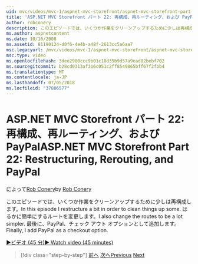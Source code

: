 ```yaml
---
uid: mvc/videos/mvc-1/aspnet-mvc-storefront/aspnet-mvc-storefront-part-22-restructuring-rerouting-and-paypal
title: 'ASP.NET MVC Storefront パート 22: 再構成、再ルーティング、および PayPal |Microsoft Docs'
author: robconery
description: このエピソードでは、いくつか作業をクリーンアップするために少しは再構成します。 はるかに簡単にするルートを変更します。 最後に、チェック アウト オプションのパラメーターとして、PayPal を追加しています.
ms.author: aspnetcontent
ms.date: 10/16/2008
ms.assetid: 81190124-d0f6-4e4b-a48f-2613cc5a6aa7
msc.legacyurl: /mvc/videos/mvc-1/aspnet-mvc-storefront/aspnet-mvc-storefront-part-22-restructuring-rerouting-and-paypal
msc.type: video
ms.openlocfilehash: 3dee2980ccc9b01c18d35b9d57a9ead82bebf702
ms.sourcegitcommit: b28cd0313af316c051c2ff8549865bff67f2fbb4
ms.translationtype: MT
ms.contentlocale: ja-JP
ms.lasthandoff: 07/05/2018
ms.locfileid: "37806577"
---
```

<a name="aspnet-mvc-storefront-part-22-restructuring-rerouting-and-paypal"></a><span data-ttu-id="3d6ae-105">ASP.NET MVC Storefront パート 22: 再構成、再ルーティング、および PayPal</span><span class="sxs-lookup"><span data-stu-id="3d6ae-105">ASP.NET MVC Storefront Part 22: Restructuring, Rerouting, and PayPal</span></span>
====================
<span data-ttu-id="3d6ae-106">によって[Rob Conery](https://github.com/robconery)</span><span class="sxs-lookup"><span data-stu-id="3d6ae-106">by [Rob Conery](https://github.com/robconery)</span></span>

<span data-ttu-id="3d6ae-107">このエピソードでは、いくつか作業をクリーンアップするために少しは再構成します。</span><span class="sxs-lookup"><span data-stu-id="3d6ae-107">In this episode I restructure a bit in order to clean things up some.</span></span> <span data-ttu-id="3d6ae-108">はるかに簡単にするルートを変更します。</span><span class="sxs-lookup"><span data-stu-id="3d6ae-108">I also change the routes to be a lot simpler.</span></span> <span data-ttu-id="3d6ae-109">最後に、PayPal、チェック アウト オプションとして追加します。</span><span class="sxs-lookup"><span data-stu-id="3d6ae-109">Finally, I add PayPal as a checkout option.</span></span>

[<span data-ttu-id="3d6ae-110">&#9654;ビデオ (45 分)</span><span class="sxs-lookup"><span data-stu-id="3d6ae-110">&#9654; Watch video (45 minutes)</span></span>](https://channel9.msdn.com/Blogs/ASP-NET-Site-Videos/aspnet-mvc-storefront-part-22-restructuring-rerouting-and-paypal)

> [!div class="step-by-step"]
> <span data-ttu-id="3d6ae-111">[前へ](aspnet-mvc-storefront-part-21-order-manager-and-personalization.md)
> [次へ](aspnet-mvc-storefront-part-23-getting-started-with-domain-driven-design.md)</span><span class="sxs-lookup"><span data-stu-id="3d6ae-111">[Previous](aspnet-mvc-storefront-part-21-order-manager-and-personalization.md)
[Next](aspnet-mvc-storefront-part-23-getting-started-with-domain-driven-design.md)</span></span>
